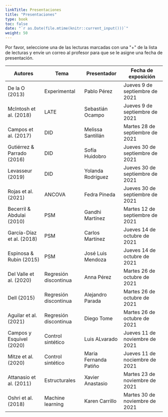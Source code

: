 ```yaml
---
linkTitle: Presentaciones
title: "Presentaciones"
type: book
toc: false
date: "`r as.Date(file.mtime(knitr::current_input()))`"
weight: 50
---
```


Por favor, seleccione una de las lecturas marcadas con una "+" de la lista de lecturas y envíe un correo al profesor para que se le asigne una fecha de presentación.

| **Autores** | **Tema** | **Presentador** | **Fecha de exposición** |
| --- | --- | --- | --- |
| De la O (2013) | Experimental | Pablo Pérez | Jueves 9 de septiembre de 2021 |
| McIntosh et al. (2018) | LATE | Sebastián Ocampo | Jueves 9 de septiembre de 2021 |
| Campos et al. (2017) | DID | Melissa Santillán | Martes 28 de septiembre de 2021 |
| Gutiérrez & Parrado (2016) | DID   | Sofía Huidobro | Jueves 30 de septiembre de 2021 |
| Levasseur (2019) | DID | Yolanda Rodríguez | Jueves 30 de septiembre de 2021 |
| Rojas et al. (2021) | ANCOVA | Fedra Pineda | Jueves 30 de septiembre de 2021 |
| Becerril & Abdulai (2010) | PSM | Gandhi Martínez | Martes 12 de septiembre de 2021 |
|García-Díaz et al. (2018) | PSM |Carlos Martínez | Jueves 14 de octubre de 2021 |
| Espinosa & Rubin (2015) | PSM | José Luis Mendoza | Jueves 14 de octubre de 2021 |
| Del Valle et al. (2020)| Regresión discontinua | Anna Pérez | Martes 26 de octubre de 2021 |
| Dell (2015) | Regresión discontinua   | Alejandro Parada | Martes 26 de octubre de 2021 |
| Aguilar et al. (2021) | Regresión discontinua | Diego Tome | Martes 26 de octubre de 2021 |
| Campos y Esquivel (2020) | Control sintético | Luis ALvarado | Jueves 11 de noviembre de 2021 |
| Mitze et al. (2020)| Control sintético | Maria Fernanda Patiño | Jueves 11 de nociembre de 2021 |
| Attanasio et al. (2011) | Estructurales | Xavier Anastasio | Martes 23 de noviembre de 2021|
| Oshri et al. (2018) | Machine learning | Karen Carrillo | Martes 30 de noviembre de 2021 |



